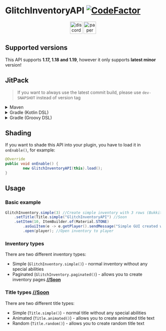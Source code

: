 # GlitchInventoryAPI [![CodeFactor](https://www.codefactor.io/repository/github/gliczdev/glitchinventoryapi/badge)](#)
<div align="center">
<a href="https://discord.gg/ZRuaXh3P63"><img alt="discord-plural" height="40" src="https://cdn.jsdelivr.net/npm/@intergrav/devins-badges@3/assets/compact/social/discord-plural_46h.png"></a>
<a href="#"><img alt="paper" height="40" src="https://cdn.jsdelivr.net/npm/@intergrav/devins-badges@3/assets/compact/supported/paper_46h.png"></a>
</div>

## Supported versions
This API supports **1.17, 1.18 and 1.19**, however it only supports **latest minor** version!

## JitPack
> If you want to always use the latest commit build, please use `dev-SNAPSHOT` instead of version tag
<details><summary>Maven</summary>
<p>

Repository
```xaml
<repository>
	<id>jitpack.io</id>
	<url>https://jitpack.io</url>
</repository>
```
Dependency
```xaml
<dependency>
	<groupId>com.github.GliczDev</groupId>
	<artifactId>GlitchInventoryAPI</artifactId>
	<version>TAG</version>
	<classifier>all</classifier>
</dependency>
```
</p>
</details>
<details><summary>Gradle (Kotlin DSL)</summary>
<p>

Repository
```gradle
repositories {
	maven("https://jitpack.io")
}
```
Dependency
```gradle
dependencies {
	implementation("com.github.GliczDev:GlitchInventoryAPI:TAG:all")
}
```
</p>
</details>
<details><summary>Gradle (Groovy DSL)</summary>
<p>

Repository
```gradle
repositories {
	maven { url 'https://jitpack.io' }
}
```
Dependency
```gradle
dependencies {
	implementation 'com.github.GliczDev:GlitchInventoryAPI:TAG:all'
}
```
</p>
</details>


## Shading
If you want to shade this API into your plugin, you have to load it in `onEnable()`, for example:
```java
@Override
public void onEnable() {
        new GlitchInventoryAPI(this).load();
}
```

## Usage
### Basic example
```java
GlitchInventory.simple(3) //Create simple inventory with 3 rows (Bukkit InventoryType can be also used)
	.setTitle(Title.simple("GlitchInventoryAPI") //Soon
	.setItem(10, ItemBuilder.of(Material.STONE) 
		.asGuiItem(e -> e.getPlayer().sendMessage("Simple GUI created with GlitchInventoryAPI!"))) //Set slot to stone item with click action
        .open(player); //Open inventory to player
```
### Inventory types
There are two different inventory types:
- Simple (`GlitchInventory.simple()`) - normal inventory without any special abilities
- Paginated (`GlitchInventory.paginated()`) - allows you to create inventory pages <ins>**//Soon**</ins>

### Title types <ins>**//Soon**</ins>
There are two different title types:
- Simple (`Title.simple()`) - normal title without any special abilities
- Animated (`Title.animated()`) - allows you to create animated title text
- Random (`Title.random()`) - allows you to create random title text
